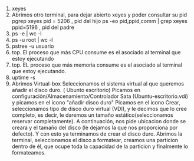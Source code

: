 1. xeyes
2. Abrimos otro terminal, para dejar abierto xeyes y poder consultar su pid
   pgrep xeyes
   pid = 5206 , pid del hijo
   ps -eo pid,ppid,comm | grep xeyes
   ppid=5196 , pid del padre
3. ps -e | wc -l
4. ps -u root | wc -l
5. pstree -u usuario
6. top. El proceso que más CPU consume es el asociado al terminal que estoy ejecutando
7. top. EL proceso que más memoria consume es el asociado al terminal que estoy ejecutando.
8. uptime -s
9. Abrimos Virtual-box
   Seleccionamos el sistema virtual al que queremos añadir el disco duro. ( Ubunto escritorio)
   Picamos en configuración/Almacenamiento/Controlador Sata (Ubuntu-escritorio.vdi) y picamos
   en el icono "añadir disco duro"
   Picamos en el icono Crear, seleccionamos tipo de disco duro virtual (VDI), y le decimos que lo cree completo, es decir, le daremos un tamaño
   estático(seleccionamos reservar completamente).
   A continuación, nos pide ubicacion donde se creara y el tamaño del disco (le dejamos la que nos proporciona por defecto).
   Y con esto ya terminamos de crear el disco duro.
   Abrimos la terminal, seleccionamos el disco a formatear, creamos una particion dentro de él, que ocupe toda la capacidad de la particion y
   finalmente lo formateamos.
    
   
      
